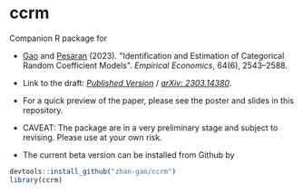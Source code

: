 # ccrm

Companion R package for
 
- [Gao](https://zhan-gao.github.io/) and [Pesaran](http://pesaran.com/) (2023). "Identification and Estimation of Categorical Random Coefficient Models". *Empirical Economics*,  64(6), 2543–2588.

- Link to the draft: [*Published Version*](https://link.springer.com/article/10.1007/s00181-023-02402-0) / [*arXiv: 2303.14380*](https://arxiv.org/abs/2302.14380).

- For a quick preview of the paper, please see the poster and slides in this repository.

- CAVEAT: The package are in a very preliminary stage and subject to revising. Please use at your own risk.

- The current beta version can be installed from Github by
``` r
devtools::install_github("zhan-gao/ccrm")
library(ccrm)
```



